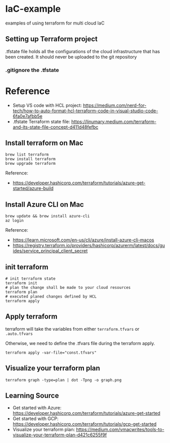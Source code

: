 # IaC-example
examples of using terraform for multi cloud IaC

## Setting up Terraform project
.tfstate file holds all the configurations of the cloud infrastructure that has been created.
It should never be uploaded to the git repository

### .gitignore the .tfstate

# Reference
* Setup VS code with HCL project: https://medium.com/nerd-for-tech/how-to-auto-format-hcl-terraform-code-in-visual-studio-code-6fa0e7afbb5e
* .tfstate Terraform state file: https://linumary.medium.com/terraform-and-its-state-file-concept-d411d48fefbc

## Install terraform on Mac
```shell
brew list terraform
brew install terraform
brew upgrade terraform
```
Reference:
* https://developer.hashicorp.com/terraform/tutorials/azure-get-started/azure-build

## Install Azure CLI on Mac
```shell
brew update && brew install azure-cli
az login
```
Reference:
* https://learn.microsoft.com/en-us/cli/azure/install-azure-cli-macos
* https://registry.terraform.io/providers/hashicorp/azurerm/latest/docs/guides/service_principal_client_secret

## init terraform
```shell
# init terraform state
terraform init
# plan the change shall be made to your cloud resources
terraform plan
# executed planed changes defined by HCL 
terraform apply
```

## Apply terraform
terraform will take the variables from either `terraform.tfvars` or `.auto.tfvars`

Otherwise, we need to define the .tfvars file during the terraform apply.
```shell
terraform apply -var-file="const.tfvars"
```

## Visualize your terraform plan
```shell
terraform graph -type=plan | dot -Tpng -o graph.png
```

## Learning Source
* Get started with Azure: https://developer.hashicorp.com/terraform/tutorials/azure-get-started
* Get started with GCP: https://developer.hashicorp.com/terraform/tutorials/gcp-get-started
* Visualize your terraform plan: https://medium.com/vmacwrites/tools-to-visualize-your-terraform-plan-d421c6255f9f
